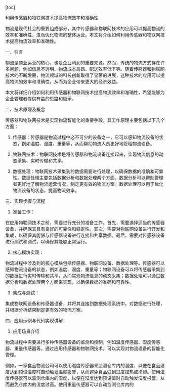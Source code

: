 
[toc]                    
                
                
利用传感器和物联网技术提高物流效率和准确性

物流是现代社会的重要组成部分，其中传感器和物联网技术的应用可以提高物流的效率和准确性，进而优化物流的整体运营。本文将介绍如何利用传感器和物联网技术提高物流效率和准确性。

一、引言

物流是商业运营的核心，也是企业利润的重要来源。然而，传统的物流方式存在许多问题，例如信息不透明、物流成本高昂、配送效率低下等。随着传感器和物联网技术的不断发展，物流领域的科技创新取得了显著的进展，这种技术的应用可以提高物流的效率和准确性，从而为企业带来更大的经济效益。

本文将详细介绍如何利用传感器和物联网技术提高物流效率和准确性，希望能够为企业管理者提供有益的思路和启示。

二、技术原理及概念

传感器和物联网技术是实现物流智能化的重要手段，其工作原理主要包括以下几个方面：

1. 传感器：传感器是物流过程中必不可少的设备之一，它可以感知物流设备的状态，例如温度、湿度、重量等，从而帮助物流人员更好地管理物流设备。

2. 物联网技术：物联网技术是将传感器和物流设备连接起来，实现物流信息的动态采集、实时传输和共享。

3. 数据处理：物联网技术采集到的数据需要进行处理，以确保数据的准确和可靠性。数据处理主要包括数据分析和数据处理两个方面。数据分析可以帮助管理者更好地了解物流运营情况，制定更有效的物流方案。数据处理可以用于优化物流设备的状态，提高物流效率。

三、实现步骤与流程

1. 准备工作：

在应用物联网技术之前，需要进行充分的准备工作。首先，需要选择适当的传感器设备，并确保其具有良好的可靠性和稳定性。其次，需要对物联网设备进行开发和集成，以确保其能够与传感器设备进行连接和共享数据。最后，需要对传感器设备进行测试和调试，以确保其能够正常运行。

2. 核心模块实现：

物流过程中涉及到的核心模块包括传感器、物联网设备、数据处理等。传感器可以感知物流设备的状态，例如温度、湿度、重量等；物联网设备可以将传感器采集到的数据进行实时传输和共享，从而实现物流信息的动态采集；数据处理可以通过数据分析和数据处理两个方面来实现，以确保数据的准确和可靠性。

3. 集成与测试：

集成物联网设备和传感器设备，并将其连接到数据处理系统中。对数据进行处理，并根据分析结果制定更有效的物流方案。

四、应用示例与代码实现讲解

1. 应用场景介绍

物流过程中需要进行多种传感器设备的监测和控制，例如温度传感器、湿度传感器、重量传感器等。通过应用传感器和物联网技术，可以实现对物流设备的智能化管理。

例如，一家食品物流公司可以使用温度传感器来监测仓库内的温度，以便在食品温度达到预设温度时自动触发温度报警，从而避免食品受到过度加热或冷却。使用湿度传感器可以监测仓库内的湿度，以便在湿度达到预设值时自动触发湿度报警，从而避免仓库内的湿度过高。使用重量传感器可以自动监测仓库内的


